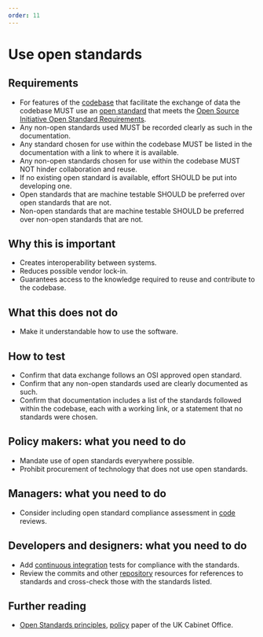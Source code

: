 ```yaml
---
order: 11
---
```

# Use open standards

<!-- SPDX-License-Identifier: CC0-1.0 -->
<!-- SPDX-FileCopyrightText: 2019-2023 The Foundation for Public Code <info@publiccode.net>, https://standard.publiccode.net/AUTHORS -->

## Requirements

* For features of the [codebase](../glossary.md#codebase) that facilitate the exchange of data the codebase MUST use an [open standard](../glossary.md#open-standard) that meets the [Open Source Initiative Open Standard Requirements](https://opensource.org/osr).
* Any non-open standards used MUST be recorded clearly as such in the documentation.
* Any standard chosen for use within the codebase MUST be listed in the documentation with a link to where it is available.
* Any non-open standards chosen for use within the codebase MUST NOT hinder collaboration and reuse.
* If no existing open standard is available, effort SHOULD be put into developing one.
* Open standards that are machine testable SHOULD be preferred over open standards that are not.
* Non-open standards that are machine testable SHOULD be preferred over non-open standards that are not.

## Why this is important

* Creates interoperability between systems.
* Reduces possible vendor lock-in.
* Guarantees access to the knowledge required to reuse and contribute to the codebase.

## What this does not do

* Make it understandable how to use the software.

## How to test

* Confirm that data exchange follows an OSI approved open standard.
* Confirm that any non-open standards used are clearly documented as such.
* Confirm that documentation includes a list of the standards followed within the codebase, each with a working link, or a statement that no standards were chosen.

## Policy makers: what you need to do

* Mandate use of open standards everywhere possible.
* Prohibit procurement of technology that does not use open standards.

## Managers: what you need to do

* Consider including open standard compliance assessment in [code](../glossary.md#code) reviews.

## Developers and designers: what you need to do

* Add [continuous integration](../glossary.md#continuous-integration) tests for compliance with the standards.
* Review the commits and other [repository](../glossary.md#repository) resources for references to standards and cross-check those with the standards listed.

## Further reading

* [Open Standards principles](https://www.gov.uk/government/publications/open-standards-principles/open-standards-principles), [policy](../glossary.md#policy) paper of the UK Cabinet Office.
